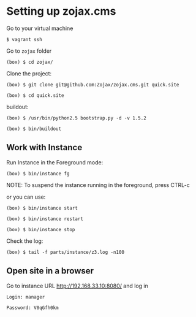 # Setting up zojax.cms


Go to your virtual machine

    $ vagrant ssh

Go to `zojax` folder

    (box) $ cd zojax/

Clone the project:

    (box) $ git clone git@github.com:Zojax/zojax.cms.git quick.site

    (box) $ cd quick.site

buildout:

    (box) $ /usr/bin/python2.5 bootstrap.py -d -v 1.5.2

    (box) $ bin/buildout


## Work with Instance


Run Instance in the Foreground mode:

    (box) $ bin/instance fg

NOTE: To suspend the instance running in the foreground, press CTRL-c

or you can use:

    (box) $ bin/instance start

    (box) $ bin/instance restart

    (box) $ bin/instance stop

Check the log:

    (box) $ tail -f parts/instance/z3.log -n100


## Open site in a browser


Go to instance URL http://192.168.33.10:8080/ and log in

    Login: manager

    Password: V0qGfh0km
